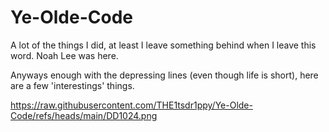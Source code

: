 # Ye-Olde-Code
A lot of the things I did, at least I leave something behind when I leave this word. Noah Lee was here.


Anyways enough with the depressing lines (even though life is short), here are a few 'interestings' things.

https://raw.githubusercontent.com/THE1tsdr1ppy/Ye-Olde-Code/refs/heads/main/DD1024.png
